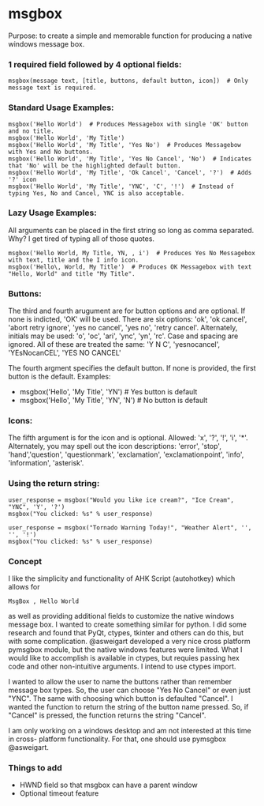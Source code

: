 # msgbox
Purpose: to create a simple and memorable function for producing a native windows message box.

### 1 required field followed by 4 optional fields:
```
msgbox(message text, [title, buttons, default button, icon])  # Only message text is required. 
```

### Standard Usage Examples:

```
msgbox('Hello World')  # Produces Messagebox with single 'OK' button and no title.
msgbox('Hello World', 'My Title')
msgbox('Hello World', 'My Title', 'Yes No')  # Produces Messagebow with Yes and No buttons. 
msgbox('Hello World', 'My Title', 'Yes No Cancel', 'No')  # Indicates that 'No' will be the highlighted default button.
msgbox('Hello World', 'My Title', 'Ok Cancel', 'Cancel', '?')  # Adds '?' icon
msgbox('Hello World', 'My Title', 'YNC', 'C', '!')  # Instead of typing Yes, No and Cancel, YNC is also acceptable.
```

### Lazy Usage Examples:
All arguments can be placed in the first string so long as comma separated. Why? I get tired of typing all of those quotes. 
```
msgbox('Hello World, My Title, YN, , i')  # Produces Yes No Messagebox with text, title and the I info icon. 
msgbox('Hello\, World, My Title')  # Produces OK Messagebox with text "Hello, World" and title "My Title". 
```

### Buttons:
The third and fourth arugument are for button options and are optional. If none is indicted, 'OK' will be used. 
There are six options: 'ok', 'ok cancel', 'abort retry ignore', 'yes no cancel', 'yes no', 'retry cancel'.
Alternately, initials may be used: 'o', 'oc', 'ari', 'ync', 'yn', 'rc'.
Case and spacing are ignored. All of these are treated the same: 'Y N C', 'yesnocancel', 'YEsNocanCEL', 'YES NO CANCEL'

The fourth argment specifies the default button. If none is provided, the first button is the default. 
Examples: 

* msgbox('Hello', 'My Title', 'YN')  # Yes button is default
* msgbox('Hello', 'My Title', 'YN', 'N')  # No button is default


### Icons:
The fifth argument is for the icon and is optional. 
Allowed: 'x', '?', '!', 'i', '*'.
Alternately, you may spell out the icon descriptions: 'error', 'stop', 'hand','question', 'questionmark', 'exclamation', 'exclamationpoint', 'info', 'information', 'asterisk'.

### Using the return string:
```
user_response = msgbox("Would you like ice cream?", "Ice Cream", "YNC", 'Y', '?')
msgbox("You clicked: %s" % user_response)

user_response = msgbox("Tornado Warning Today!", "Weather Alert", '', '', '!')
msgbox("You clicked: %s" % user_response)
```

### Concept

I like the simplicity and functionality of AHK Script (autohotkey) which allows for 
```
MsgBox , Hello World
```
as well as providing additional fields to customize the native windows message box. 
I wanted to create something similar for python. I did some research and found that 
PyQt, ctypes, tkinter and others can do this, but with some complication. @asweigart 
developed a very nice cross platform pymsgbox module, but the native windows features 
were limited. What I would like to accomplish is available in ctypes, but requies 
passing hex code and other non-intuitive arguments. I intend to use ctypes import.

I wanted to allow the user to name the buttons rather than remember message box types.
So, the user can choose "Yes No Cancel" or even just "YNC". The same with choosing which button
is defaulted "Cancel". I wanted the function to return the string of the button name pressed. 
So, if "Cancel" is pressed, the function returns the string "Cancel". 

I am only working on a windows desktop and am not interested at this time in cross-
platform functionality. For that, one should use pymsgbox @asweigart.

### Things to add

* HWND field so that msgbox can have a parent window
* Optional timeout feature

